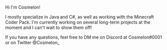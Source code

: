 Hi I'm Cosmelon!

I mostly specialize in Java and C#, as well as working with the Minecraft Coder Pack. I'm currently working on several long-term projects at the moment and I can't wait to show them off!

If you have any questions, feel free to DM me on Discord at Cosmelon#0001 or on Twitter @Cosmelon_
